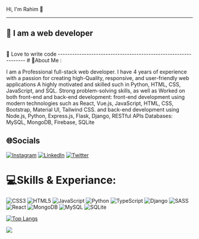 Hi, I'm Rahim 👋

----------------------------------------------------------------
## 👑 I am a web developer
<br>
📝 Love to write code
----------------------------------------------------------------
# 💫About Me :

I am a Professional full-stack web developer. I have 4 years of experience with a passion for creating high-Quality, 
responsive, and user-friendly web applications A highly motivated and skilled such in Python, HTML, CSS, JavaScript, and SQL. Strong problem-solving skills, 
as well as Worked on both front-end and back-end development: front-end development using modern technologies such as  React, Vue.js, JavaScript, HTML, CSS,
Bootstrap, Material UI, Tailwind CSS. and back-end development using Node.js, Python, Express.js, Flask, Django, RESTful APIs Databases: MySQL, MongoDB, Firebase, SQLite

## 🌐Socials
[![Instagram](https://img.shields.io/badge/Instagram-%23E4405F.svg?logo=Instagram&logoColor=white)](https://instagram.com/Rahial406) [![LinkedIn](https://img.shields.io/badge/LinkedIn-%230077B5.svg?logo=linkedin&logoColor=white)](https://linkedin.com/in/rahial-alamin-5a1059268) [![Twitter](https://img.shields.io/badge/Twitter-%231DA1F2.svg?logo=Twitter&logoColor=white)](https://twitter.com/Rahial406) 

# 💻Skills & Experiance:
![CSS3](https://img.shields.io/badge/css3-%231572B6.svg?style=for-the-badge&logo=css3&logoColor=white) ![HTML5](https://img.shields.io/badge/html5-%23E34F26.svg?style=for-the-badge&logo=html5&logoColor=white) ![JavaScript](https://img.shields.io/badge/javascript-%23323330.svg?style=for-the-badge&logo=javascript&logoColor=%23F7DF1E) ![Python](https://img.shields.io/badge/python-3670A0?style=for-the-badge&logo=python&logoColor=ffdd54) ![TypeScript](https://img.shields.io/badge/typescript-%23007ACC.svg?style=for-the-badge&logo=typescript&logoColor=white) ![Django](https://img.shields.io/badge/django-%23092E20.svg?style=for-the-badge&logo=django&logoColor=white) ![SASS](https://img.shields.io/badge/SASS-hotpink.svg?style=for-the-badge&logo=SASS&logoColor=white) ![React](https://img.shields.io/badge/react-%2320232a.svg?style=for-the-badge&logo=react&logoColor=%2361DAFB) ![MongoDB](https://img.shields.io/badge/MongoDB-%234ea94b.svg?style=for-the-badge&logo=mongodb&logoColor=white) ![MySQL](https://img.shields.io/badge/mysql-%2300f.svg?style=for-the-badge&logo=mysql&logoColor=white) ![SQLite](https://img.shields.io/badge/sqlite-%2307405e.svg?style=for-the-badge&logo=sqlite&logoColor=white)

[![Top Langs](https://github-readme-stats.vercel.app/api/top-langs/?username=anuraghazra&hide_progress=true)](https://github.com/anuraghazra/github-readme-stats)

[![](https://visitcount.itsvg.in/api?id=alal&icon=1&color=0)](https://visitcount.itsvg.in)

